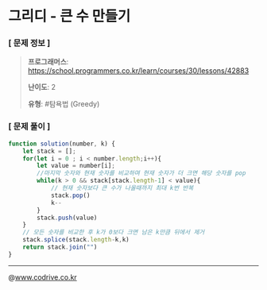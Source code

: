 # 그리디 - 큰 수 만들기

### [ 문제 정보 ]
> **프로그래머스**: https://school.programmers.co.kr/learn/courses/30/lessons/42883
> 
> **난이도**: 2
>
> **유형**: #탐욕법 (Greedy)


### [ 문제 풀이 ]
```JavaScript
function solution(number, k) {
    let stack = [];
    for(let i = 0 ; i < number.length;i++){
        let value = number[i];
        //마지막 숫자와 현재 숫자를 비교하며 현재 숫자가 더 크면 해당 숫자를 pop
        while(k > 0 && stack[stack.length-1] < value){
            // 현재 숫자보다 큰 수가 나올때까지 최대 k번 반복
            stack.pop()
            k--
        }
        stack.push(value)
    }
    // 모든 숫자를 비교한 후 k가 0보다 크면 남은 k만큼 뒤에서 제거
    stack.splice(stack.length-k,k) 
    return stack.join("")
}
```


---
@www.codrive.co.kr